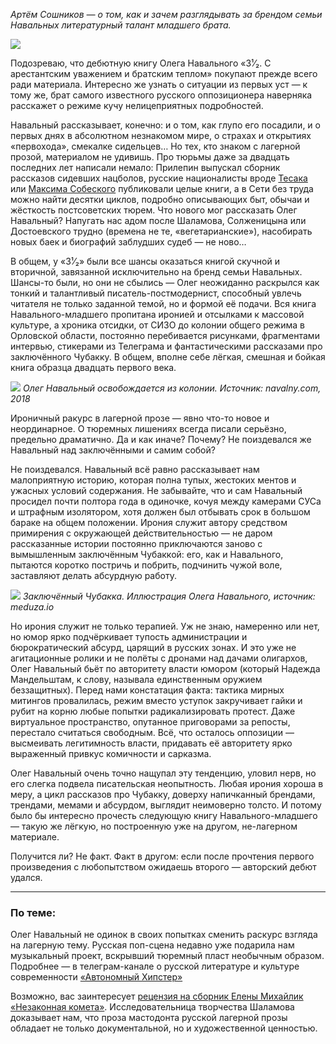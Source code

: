 _Артём Сошников — о том, как и зачем разглядывать за брендом семьи Навальных литературный талант младшего брата._

![][image-1]

Подозреваю, что дебютную книгу Олега Навального «3¹⁄₂. С арестантским уважением и братским теплом» покупают прежде всего ради материала. Интересно же узнать о ситуации из первых уст — к тому же, брат самого известного русского оппозиционера наверняка расскажет о режиме кучу нелицеприятных подробностей. 

Навальный рассказывает, конечно: и о том, как глупо его посадили, и о первых днях в абсолютном незнакомом мире, о страхах и открытиях «первохода», смекалке сидельцев… Но тех, кто знаком с лагерной прозой, материалом не удивишь. Про тюрьмы даже за двадцать последних лет написали немало: Прилепин выпускал сборник рассказов сидевших нацболов, русские националисты вроде [Тесака][1] или [Максима Собеского][2] публиковали целые книги, а в Сети без труда можно найти десятки циклов, подробно описывающих быт, обычаи и жёсткость постсоветских тюрем. Что нового мог рассказать Олег Навальный? Напугать нас адом после Шаламова, Солженицына или Достоевского трудно (времена не те, «вегетарианские»), насобирать новых баек и биографий заблудших судеб — не ново…

В общем, у «3¹⁄₂» были все шансы оказаться книгой скучной и вторичной, завязанной исключительно на бренд семьи Навальных. Шансы-то были, но они не сбылись — Олег неожиданно раскрылся как тонкий и талантливый писатель-постмодернист, способный увлечь читателя не только заданной темой, но и формой её подачи. Вся книга Навального-младшего пропитана иронией и отсылками к массовой культуре, а хроника отсидки, от СИЗО до колонии общего режима в Орловской области, постоянно перебивается рисунками, фрагментами интервью, стикерами из Телеграма и фантастическими рассказами про заключённого Чубакку. В общем, вполне себе лёгкая, смешная и бойкая книга образца двадцать первого века.

![][image-2]
_Олег Навальный освобождается из колонии. Источник: navalny.com, 2018_

Ироничный ракурс в лагерной прозе — явно что-то новое и неординарное. О тюремных лишениях всегда писали серьёзно, предельно драматично. Да и как иначе? Почему? Не поиздевался же Навальный над заключёнными и самим собой?

Не поиздевался. Навальный всё равно рассказывает нам малоприятную историю, которая полна тупых, жестоких ментов и ужасных условий содержания. Не забывайте, что и сам Навальный просидел почти полтора года в одиночке, кочуя между камерами СУСа и штрафным изолятором, хотя должен был отбывать срок в большом бараке на общем положении. Ирония служит автору средством примирения с окружающей действительностью — не даром рассказанные истории постоянно приключаются заново с вымышленным заключённым Чубаккой: его, как и Навального, пытаются коротко постричь и побрить, подчинить чужой воле, заставляют делать абсурдную работу.

![][image-3]
_Заключённый Чубакка. Иллюстрация Олега Навального, источник:  meduza.io_

Но ирония служит не только терапией. Уж не знаю, намеренно или нет, но юмор ярко подчёркивает тупость администрации и бюрократический абсурд, царящий в русских зонах. И это уже не агитационные ролики и не полёты с дронами над дачами олигархов, Олег Навальный бьёт по авторитету власти юмором (который Надежда Мандельштам, к слову, называла единственным оружием беззащитных). Перед нами констатация факта: тактика мирных митингов провалилась, режим вместо уступок закручивает гайки и рубит на корню любые попытки радикализировать протест. Даже виртуальное пространство, опутанное приговорами за репосты, перестало считаться свободным. Всё, что осталось оппозиции — высмеивать легитимность власти, придавать её авторитету ярко выраженный привкус комичности и сарказма.

Олег Навальный очень точно нащупал эту тенденцию, уловил нерв, но его слегка подвела писательская неопытность. Любая ирония хороша в меру, а цикл рассказов про Чубакку, доверху напичканный брендами, трендами, мемами и абсурдом, выглядит неимоверно толсто. И потому было бы интересно прочесть следующую книгу Навального-младшего — такую же лёгкую, но построенную уже на другом, не-лагерном материале.

Получится ли? Не факт. Факт в другом: если после прочтения первого произведения с любопытством ожидаешь второго — авторский дебют удался.

---- 

### По теме:

Олег Навальный не одинок в своих попытках сменить раскурс взгляда на лагерную тему. Русская поп-сцена недавно уже подарила нам музыкальный проект, вскрывший тюремный пласт необычным образом. Подробнее — в телеграм-канале о русской литературе и культуре современности [«Автономный Хипстер»][3]

Возможно, вас заинтересует [рецензия на сборник Елены Михайлик «Незаконная комета»][4]. Исследовательница творчества Шаламова доказывает нам, что проза мастодонта русской лагерной прозы обладает не только документальной, но и художественной ценностью.

[1]:	https://goo.gl/Ue36u%0A
[2]:	https://snob.ru/selected/entry/82983
[3]:	https://t.me/zvonimentam/654
[4]:	shalamov.html

[image-1]:	http://sayocean.me/avatars/seleba.jpg
[image-2]:	https://st.navalny.com/media/cache/c1/1e/c11e0ebc5e41439880f7d78fa52a1d8b.jpg
[image-3]:	https://meduza.io/image/attachments/images/002/721/651/large/vTcK5OEcYR-83U4HD1XqKQ.jpg